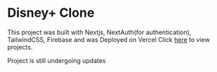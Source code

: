 # Disney+ Clone

This project was built with Nextjs, NextAuth(for authentication), TailwindCSS, Firebase and was Deployed on Vercel
Click [here](https://disney-clone-xi.vercel.app/) to view projects.

Project is still undergoing updates
